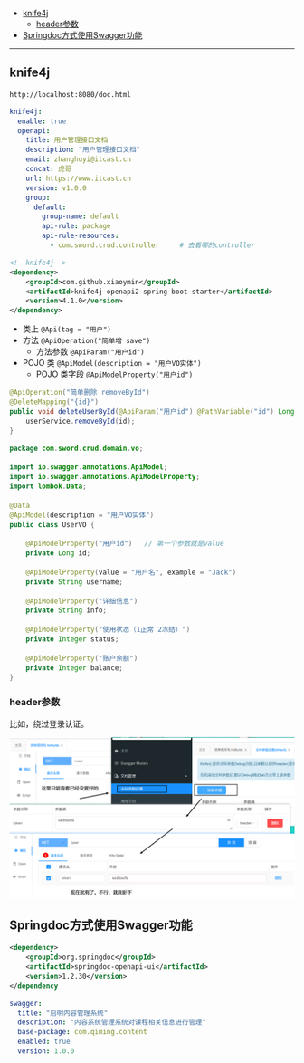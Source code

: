 - [knife4j](#knife4j)
  - [header参数](#header参数)
- [Springdoc方式使用Swagger功能](#springdoc方式使用swagger功能)


---
## knife4j

```
http://localhost:8080/doc.html
```

```yml
knife4j:
  enable: true
  openapi:
    title: 用户管理接口文档
    description: "用户管理接口文档"
    email: zhanghuyi@itcast.cn
    concat: 虎哥
    url: https://www.itcast.cn
    version: v1.0.0
    group:
      default:
        group-name: default
        api-rule: package
        api-rule-resources:
          - com.sword.crud.controller     # 去看哪的controller
```
```xml
<!--knife4j-->
<dependency>
    <groupId>com.github.xiaoymin</groupId>
    <artifactId>knife4j-openapi2-spring-boot-starter</artifactId>
    <version>4.1.0</version>
</dependency>
```
- 类上 `@Api(tag = "用户")`
- 方法 `@ApiOperation("简单增 save")`
    - 方法参数 `@ApiParam("用户id")`
- POJO 类 `@ApiModel(description = "用户VO实体")`
    - POJO 类字段 `@ApiModelProperty("用户id")`
```java
@ApiOperation("简单删除 removeById")
@DeleteMapping("{id}")
public void deleteUserById(@ApiParam("用户id") @PathVariable("id") Long id){
    userService.removeById(id);
}
```
```java
package com.sword.crud.domain.vo;

import io.swagger.annotations.ApiModel;
import io.swagger.annotations.ApiModelProperty;
import lombok.Data;

@Data
@ApiModel(description = "用户VO实体")
public class UserVO {
    
    @ApiModelProperty("用户id")   // 第一个参数就是value
    private Long id;
    
    @ApiModelProperty(value = "用户名", example = "Jack")
    private String username;
    
    @ApiModelProperty("详细信息")
    private String info;

    @ApiModelProperty("使用状态（1正常 2冻结）")
    private Integer status;
    
    @ApiModelProperty("账户余额")
    private Integer balance;
}
```

### header参数

比如，绕过登录认证。

![alt text](../../images/image-333.png)

## Springdoc方式使用Swagger功能

```xml
<dependency>
	<groupId>org.springdoc</groupId>
	<artifactId>springdoc-openapi-ui</artifactId>
	<version>1.2.30</version> 
</dependency
```

```yml
swagger:
  title: "启明内容管理系统"
  description: "内容系统管理系统对课程相关信息进行管理"
  base-package: com.qiming.content
  enabled: true
  version: 1.0.0
```
